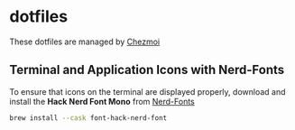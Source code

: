 # dotfiles

These dotfiles are managed by [Chezmoi](https://www.chezmoi.io/)

## Terminal and Application Icons with Nerd-Fonts

To ensure that icons on the terminal are displayed properly, download and install the **Hack Nerd Font Mono** from [Nerd-Fonts](https://www.nerdfonts.com)

```bash
brew install --cask font-hack-nerd-font
```
